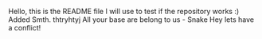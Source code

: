 Hello, this is the README file I will use to test if the repository works :)
Added Smth.
thtryhtyj
All your base are belong to us - Snake
Hey lets have a conflict!
